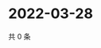 # 2022-03-28

共 0 条

<!-- BEGIN WEIBO -->
<!-- 最后更新时间 Mon Mar 28 2022 11:22:25 GMT+0800 (China Standard Time) -->

<!-- END WEIBO -->
